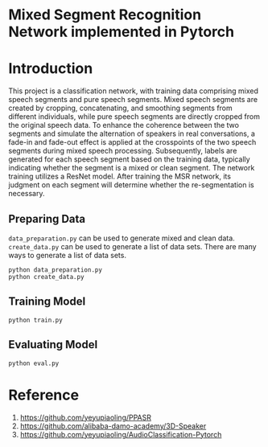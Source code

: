 
# Mixed Segment Recognition Network implemented in Pytorch

# Introduction

This project is a classification network, with training data comprising mixed speech segments and pure speech segments. Mixed speech segments are created by cropping, concatenating, and smoothing segments from different individuals, while pure speech segments are directly cropped from the original speech data. To enhance the coherence between the two segments and simulate the alternation of speakers in real conversations, a fade-in and fade-out effect is applied at the crosspoints of the two speech segments during mixed speech processing. Subsequently, labels are generated for each speech segment based on the training data, typically indicating whether the segment is a mixed or clean segment.
The network training utilizes a ResNet model. After training the MSR network, its judgment on each segment will determine whether the re-segmentation is necessary.



## Preparing Data


`data_preparation.py` can be used to generate mixed and clean data. `create_data.py` can be used to generate a list of data sets. There are many ways to generate a list of data sets.
```shell
python data_preparation.py
python create_data.py
```

## Training Model

```shell
python train.py
```

## Evaluating Model

```shell
python eval.py
```

# Reference

1. https://github.com/yeyupiaoling/PPASR
2. https://github.com/alibaba-damo-academy/3D-Speaker
3. https://github.com/yeyupiaoling/AudioClassification-Pytorch
